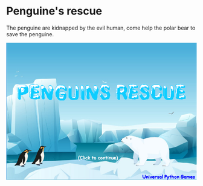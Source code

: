 
<h1>Penguine's rescue</h1>
<p> The penguine are kidnapped by the evil human, come help the polar bear to save the penguine. <p>
<img src="https://raw.githubusercontent.com/qiyuanjiang/Penguin-s-rescue/master/PR%20picture.PNG" >
